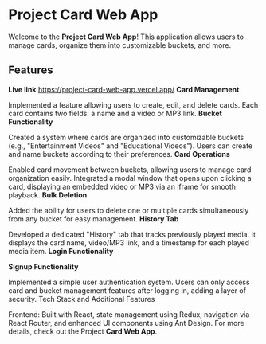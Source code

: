 # Project Card Web App

Welcome to the **Project Card Web App**! This application allows users to manage cards, organize them into customizable buckets, and more.


## Features

**Live link**
https://project-card-web-app.vercel.app/
**Card Management**

Implemented a feature allowing users to create, edit, and delete cards. Each card contains two fields: a name and a video or MP3 link.
**Bucket Functionality**

Created a system where cards are organized into customizable buckets (e.g., "Entertainment Videos" and "Educational Videos"). Users can create and name buckets according to their preferences.
**Card Operations**

Enabled card movement between buckets, allowing users to manage card organization easily. Integrated a modal window that opens upon clicking a card, displaying an embedded video or MP3 via an iframe for smooth playback.
**Bulk Deletion**

Added the ability for users to delete one or multiple cards simultaneously from any bucket for easy management.
**History Tab**

Developed a dedicated "History" tab that tracks previously played media. It displays the card name, video/MP3 link, and a timestamp for each played media item.
**Login Functionality**

**Signup Functionality**

Implemented a simple user authentication system. Users can only access card and bucket management features after logging in, adding a layer of security.
Tech Stack and Additional Features

Frontend: Built with React, state management using Redux, navigation via React Router, and enhanced UI components using Ant Design.
For more details, check out the Project **Card Web App**.         





